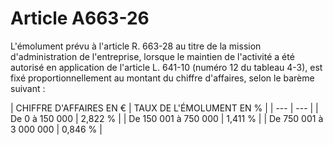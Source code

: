 # Article A663-26

L'émolument prévu à l'article R. 663-28 au titre de la mission d'administration de l'entreprise, lorsque le maintien de l'activité a été autorisé en application de l'article L. 641-10 (numéro 12 du tableau 4-3), est fixé proportionnellement au montant du chiffre d'affaires, selon le barème suivant :

|
CHIFFRE D'AFFAIRES EN € |
TAUX DE L'ÉMOLUMENT EN % |
| --- | --- |
|
De 0 à 150 000 |
2,822 % |
|
De 150 001 à 750 000 |
1,411 % |
|
De 750 001 à 3 000 000 |
0,846 % |
